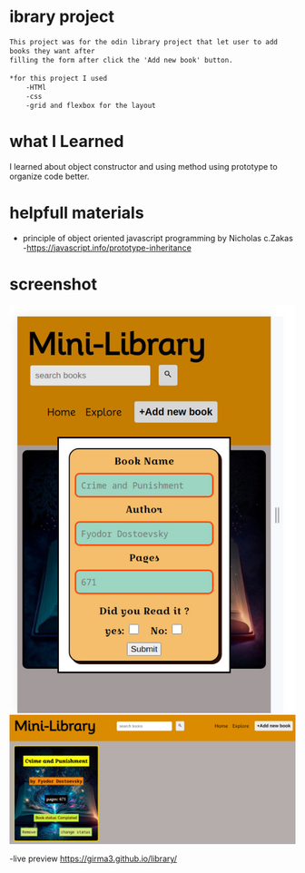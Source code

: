# ibrary project
    This project was for the odin library project that let user to add books they want after
    filling the form after click the 'Add new book' button.

    *for this project I used
        -HTMl
        -css
        -grid and flexbox for the layout
# what I Learned  
I learned about object constructor and using method using prototype to organize code better.

# helpfull materials
 - principle of object oriented javascript programming by Nicholas c.Zakas
 -https://javascript.info/prototype-inheritance

 # screenshot
 ![form](/image/form.jpg)
 ![book-card](/image/book-card.jpg)

 -live preview
 https://girma3.github.io/library/
